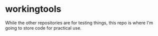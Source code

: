 # workingtools
While the other repositories are for testing things, this repo is where I'm going to store code for practical use.
